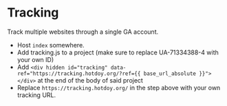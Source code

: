 # Tracking
Track multiple websites through a single GA account.

* Host ```index``` somewhere. 
* Add tracking.js to a project (make sure to replace UA-71334388-4 with your own ID)
* Add ```<div hidden id="tracking" data-ref="https://tracking.hotdoy.org/?ref={{ base_url_absolute }}"></div>``` at the end of the body of said project
* Replace ```https://tracking.hotdoy.org/``` in the step above with your own tracking URL.
